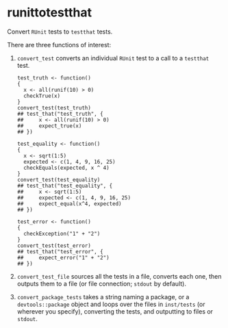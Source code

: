 runittotestthat
===============

Convert `RUnit` tests to `testthat` tests.

There are three functions of interest: 

1. `convert_test` converts an individual `RUnit` test to a call to a `testthat` 
test.

    ```{r}
    test_truth <- function()
    {
      x <- all(runif(10) > 0)
      checkTrue(x)
    }
    convert_test(test_truth)
    ## test_that("test_truth", {
    ##     x <- all(runif(10) > 0)
    ##     expect_true(x)
    ## })
    
    test_equality <- function()
    {
      x <- sqrt(1:5)
      expected <- c(1, 4, 9, 16, 25)
      checkEquals(expected, x ^ 4)
    }
    convert_test(test_equality)
    ## test_that("test_equality", {
    ##     x <- sqrt(1:5)
    ##     expected <- c(1, 4, 9, 16, 25)
    ##     expect_equal(x^4, expected)
    ## })
    
    test_error <- function()
    {
      checkException("1" + "2")
    }
    convert_test(test_error)
    ## test_that("test_error", {
    ##     expect_error("1" + "2")
    ## })
    ```

2. `convert_test_file` sources all the tests in a file, converts each one, then
outputs them to a file (or file connection; `stdout` by default).

3. `convert_package_tests` takes a string naming a package, or a 
`devtools::package` object and loops over the files in `inst/tests` (or
wherever you specify), converting the tests, and outputting to files or `stdout`.
